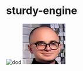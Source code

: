 # sturdy-engine
![dod](https://github.com/xscode-resources/promotion-materials/blob/master/assets/valueopensource%20logo%20for%20README.png)
![Did](https://github.com/devil6x/sturdy-engine/raw/master/image_2019_12_27T11_13_36_303Z.png)
